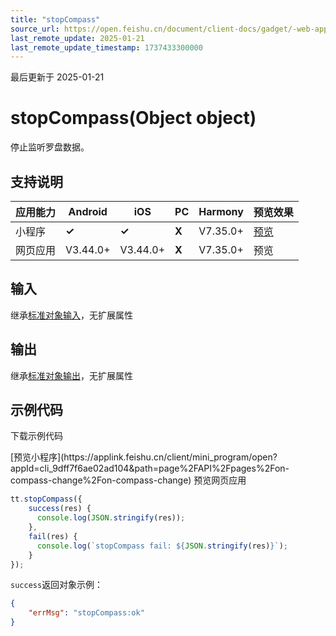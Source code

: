 ```yaml
---
title: "stopCompass"
source_url: https://open.feishu.cn/document/client-docs/gadget/-web-app-api/device/compass/stopcompass
last_remote_update: 2025-01-21
last_remote_update_timestamp: 1737433300000
---
```

最后更新于 2025-01-21

# stopCompass(Object object)

停止监听罗盘数据。

## 支持说明

应用能力 | Android | iOS | PC | Harmony | 预览效果
--- | --- | --- | --- | --- | ---
小程序 | **✓** | **✓** | **X** | V7.35.0+ | [预览](https://applink.feishu.cn/client/mini_program/open?appId=cli_9dff7f6ae02ad104&path=page%2FAPI%2Fpages%2Fon-compass-change%2Fon-compass-change)
网页应用 | V3.44.0+ | V3.44.0+ | **X** | V7.35.0+ | 预览

## 输入

继承[标准对象输入](https://open.feishu.cn/document/uYjL24iN/ukzNy4SO3IjL5cjM)，无扩展属性

## 输出

继承[标准对象输出](https://open.feishu.cn/document/uYjL24iN/ukzNy4SO3IjL5cjM#8c92acb8)，无扩展属性

## 示例代码

<md-download-code href="https://open.feishu.cn/document/uYjL24iN/uYDM04iNwQjL2ADN" mobileDisplay="none">下载示例代码</md-download-code>

<div style="display: flex">
          [预览小程序](https://applink.feishu.cn/client/mini_program/open?appId=cli_9dff7f6ae02ad104&path=page%2FAPI%2Fpages%2Fon-compass-change%2Fon-compass-change)
          预览网页应用

</div> 

```js
tt.stopCompass({ 
    success(res) {
      console.log(JSON.stringify(res));
    },
    fail(res) {
      console.log(`stopCompass fail: ${JSON.stringify(res)}`);
    }
});
```

`success`返回对象示例：
```json
{
    "errMsg": "stopCompass:ok"
}
```
